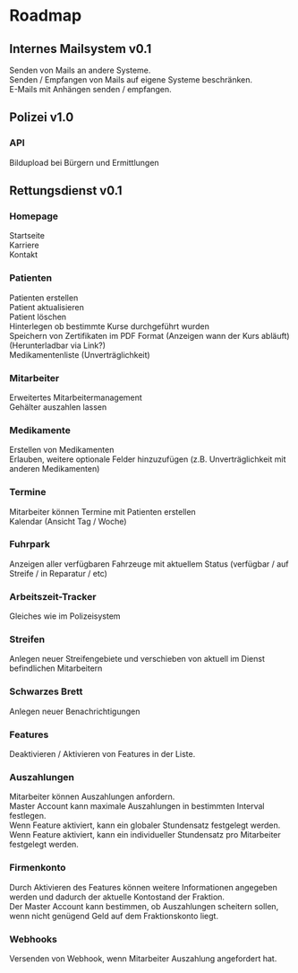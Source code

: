 # Roadmap

## Internes Mailsystem v0.1

<cb /> Senden von Mails an andere Systeme.<br>
<cb /> Senden / Empfangen von Mails auf eigene Systeme beschränken.<br>
<cb /> E-Mails mit Anhängen senden / empfangen.

## Polizei v1.0

### API
<cb /> Bildupload bei Bürgern und Ermittlungen


## Rettungsdienst v0.1

### Homepage
<cb checked="true" /> Startseite<br>
<cb checked="true" /> Karriere<br>
<cb checked="true" /> Kontakt<br>

### Patienten
<cb checked="true" /> Patienten erstellen<br>
<cb checked="true" /> Patient aktualisieren<br>
<cb checked="true" /> Patient löschen<br >
<cb /> Hinterlegen ob bestimmte Kurse durchgeführt wurden<br />
<cb /> Speichern von Zertifikaten im PDF Format (Anzeigen wann der Kurs abläuft) (Herunterladbar via Link?)<br>
<cb checked="true" /> Medikamentenliste (Unverträglichkeit)


### Mitarbeiter
<cb /> Erweitertes Mitarbeitermanagement<br>
<cb /> Gehälter auszahlen lassen <br />

### Medikamente
<cb checked="true" /> Erstellen von Medikamenten<br />
<cb /> Erlauben, weitere optionale Felder hinzuzufügen (z.B. Unverträglichkeit mit anderen Medikamenten) <br />

### Termine
<cb checked="true" /> Mitarbeiter können Termine mit Patienten erstellen <br />
<cb checked="true" /> Kalendar (Ansicht Tag / Woche)

### Fuhrpark
<cb /> Anzeigen aller verfügbaren Fahrzeuge mit aktuellem Status (verfügbar / auf Streife / in Reparatur / etc)

### Arbeitszeit-Tracker
<cb /> Gleiches wie im Polizeisystem

### Streifen
<cb /> Anlegen neuer Streifengebiete und verschieben von aktuell im Dienst befindlichen Mitarbeitern

### Schwarzes Brett
<cb /> Anlegen neuer Benachrichtigungen

### Features
<cb checked="true" /> Deaktivieren / Aktivieren von Features in der Liste.<br />

### Auszahlungen
<cb /> Mitarbeiter können Auszahlungen anfordern. <br/>
<cb /> Master Account kann maximale Auszahlungen in bestimmten Interval festlegen. <br>
<cb /> Wenn Feature aktiviert, kann ein globaler Stundensatz festgelegt werden. <br>
<cb /> Wenn Feature aktiviert, kann ein individueller Stundensatz pro Mitarbeiter festgelegt werden.

### Firmenkonto
<cb /> Durch Aktivieren des Features können weitere Informationen angegeben werden und dadurch der aktuelle Kontostand der Fraktion.<br>
<cb /> Der Master Account kann bestimmen, ob Auszahlungen scheitern sollen, wenn nicht genügend Geld auf dem Fraktionskonto liegt. 

### Webhooks
<cb /> Versenden von Webhook, wenn Mitarbeiter Auszahlung angefordert hat.